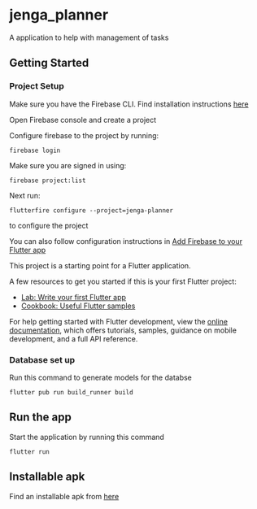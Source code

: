 # jenga_planner

A application to help with management of tasks

## Getting Started

### Project Setup

Make sure you have the Firebase CLI.
Find installation instructions [here](https://firebase.google.com/docs/cli?hl=en&authuser=0#install_the_firebase_cli)

Open Firebase console and create a project

Configure firebase to the project by running:

```shell
firebase login
```

Make sure you are signed in using:

```shell
firebase project:list
```

Next run:

```shell
flutterfire configure --project=jenga-planner
```

to configure the project

You can also follow configuration instructions in [Add Firebase to your Flutter app](https://firebase.google.com/docs/flutter/setup?authuser=0&hl=en&platform=ios)

This project is a starting point for a Flutter application.

A few resources to get you started if this is your first Flutter project:

- [Lab: Write your first Flutter app](https://docs.flutter.dev/get-started/codelab)
- [Cookbook: Useful Flutter samples](https://docs.flutter.dev/cookbook)

For help getting started with Flutter development, view the
[online documentation](https://docs.flutter.dev/), which offers tutorials,
samples, guidance on mobile development, and a full API reference.

### Database set up

Run this command to generate models for the databse

```shell
flutter pub run build_runner build
```

## Run the app

Start the application by running this command

```shell
flutter run
```

## Installable apk

Find an installable apk from [here](https://drive.google.com/file/d/1EKoHBua5OCOAmg2QxA5-EkDXGz7FAx-I/view?usp=sharing)
